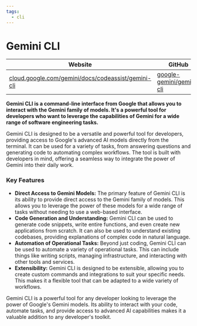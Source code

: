 ```yaml
---
tags:
  - cli
---
```


# Gemini CLI

| Website | GitHub | License |
| --- | --- | --- |
| [cloud.google.com/gemini/docs/codeassist/gemini-cli](https://cloud.google.com/gemini/docs/codeassist/gemini-cli) | [google-gemini/gemini-cli](https://github.com/google-gemini/gemini-cli) | Apache 2.0 |

**Gemini CLI is a command-line interface from Google that allows you to interact with the Gemini family of models. It's a powerful tool for developers who want to leverage the capabilities of Gemini for a wide range of software engineering tasks.**

Gemini CLI is designed to be a versatile and powerful tool for developers, providing access to Google's advanced AI models directly from the terminal. It can be used for a variety of tasks, from answering questions and generating code to automating complex workflows. The tool is built with developers in mind, offering a seamless way to integrate the power of Gemini into their daily work.

### Key Features

*   **Direct Access to Gemini Models:** The primary feature of Gemini CLI is its ability to provide direct access to the Gemini family of models. This allows you to leverage the power of these models for a wide range of tasks without needing to use a web-based interface.
*   **Code Generation and Understanding:** Gemini CLI can be used to generate code snippets, write entire functions, and even create new applications from scratch. It can also be used to understand existing codebases, providing explanations of complex code in natural language.
*   **Automation of Operational Tasks:** Beyond just coding, Gemini CLI can be used to automate a variety of operational tasks. This can include things like writing scripts, managing infrastructure, and interacting with other tools and services.
*   **Extensibility:** Gemini CLI is designed to be extensible, allowing you to create custom commands and integrations to suit your specific needs. This makes it a flexible tool that can be adapted to a wide variety of workflows.

Gemini CLI is a powerful tool for any developer looking to leverage the power of Google's Gemini models. Its ability to interact with your code, automate tasks, and provide access to advanced AI capabilities makes it a valuable addition to any developer's toolkit.

